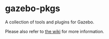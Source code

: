 # gazebo-pkgs

A collection of tools and plugins for Gazebo.

Please also refer to [the wiki](https://github.com/JenniferBuehler/gazebo-pkgs/wiki) for more information.
